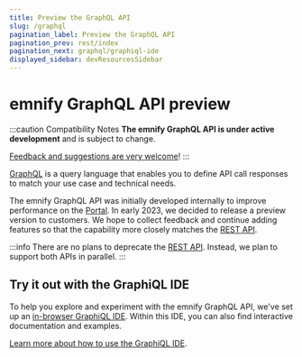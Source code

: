 ```yaml
---
title: Preview the GraphQL API
slug: /graphql
pagination_label: Preview the GraphQL API
pagination_prev: rest/index
pagination_next: graphql/graphiql-ide
displayed_sidebar: devResourcesSidebar
---
```


# emnify GraphQL API <span className="theme-doc-version-badge badge badge--primary">preview</span>

:::caution Compatibility Notes
**The emnify GraphQL API is under active development** and is subject to change. 

[Feedback and suggestions are very welcome](https://emnify.canny.io/)!
:::

[GraphQL](https://graphql.org/) is a query language that enables you to define API call responses to match your use case and technical needs. 

The emnify GraphQL API was initially developed internally to improve performance on the [Portal](https://portal.emnify.com/).
In early 2023, we decided to release a preview version to customers. 
We hope to collect feedback and continue adding features so that the capability more closely matches the [REST API](/rest). 

:::info
There are no plans to deprecate the [REST API](/rest). 
Instead, we plan to support both APIs in parallel. 
:::

## Try it out with the GraphiQL IDE

To help you explore and experiment with the emnify GraphQL API, we've set up an [in-browser GraphiQL IDE](https://graphql-playground.emnify.net/). 
Within this IDE, you can also find interactive documentation and examples.

[Learn more about how to use the GraphiQL IDE](/graphql/graphiql-ide).
